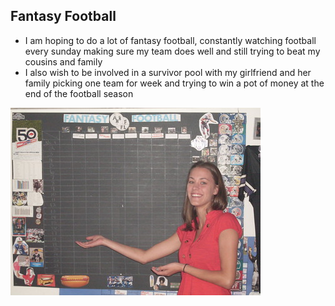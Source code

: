 ## Fantasy Football

- I am hoping to do a lot of fantasy football, constantly watching football every sunday making sure my team does well and still trying to beat my cousins and family
- I also wish to be involved in a survivor pool with my girlfriend and her family picking one team for week and trying to win a pot of money at the end of the football season

![aokulaszewski = fantasy football](fantasyfootball.jpg)

